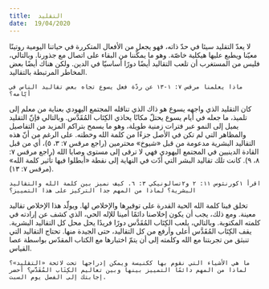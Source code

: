 ```yaml
---
title:  التقليد
date:  19/04/2020
---
```


لا يعدّ التقليد سيئا في حدّ ذاته، فهو يجعل من الأفعال المتكررة في حياتنا اليومية روتينًا معيّنا ويطبع عليها هيكلية خاصّة. وهو ما يمكِّننا من البقاء على اتصال مع جذورنا. وبالتالي، فليس من المستغرب أن تلعب التقاليد أيضًا دورًا أساسيّا في الدين. ولكن هناك أيضًا بعض المخاطر المرتبطة بالتقاليد.

`ماذا يعلمنا مرقس ٧: ١-١٣ عن ردّة فعل يسوع تجاه بعض تقاليد الناس في أيّامه؟`

كان التقليد الذي واجهه يسوع هو ذاك الذي تناقله المجتمع اليهودي بعناية من معلم إلى تلميذ، ما جعله في أيام يسوع يحتلّ مكانًا يحاذي الكِتَاب المُقَدَّس. وبالتالي فإنّ التقليد يميل إلى النمو عبر فترات زمنية طويلة، وهو ما يسمح بتراكم المزيد من التفاصيل والمظاهر التي لم تكن في الأصل جزءًا من كلمة الله وخطته. على الرغم من أنّ هذه التقاليد البشرية مدعومة من قبل «شيوخ» محترمين (راجع مرقس ٧: ٣، ٥)، أي من قبل القادة الدينيين في المجتمع اليهودي فهي لا ترقى إلى مستوى وصايا الله (راجع مرقس ٧: ٨، ٩). كانت تلك تقاليد البشر التي أدّت في النهاية إلى نقطة «أبطلوا فيها تأثير كلمة الله» (مرقس ٧: ١٣).

`اقرأ ١كورنثوس ١١: ٢ و٢تسالونيكي ٣: ٦. كيف نميز بين كلمة الله والتقاليد البشرية؟ لماذا من المهم جدا التركيز على هذا التمييز؟`

تخلق فينا كلمة الله الحية القدرة على توقيرها والإخلاص لها. ويولّد هذا الإخلاص تقاليد معينة. ومع ذلك، يجب أن يكون إخلاصنا دائمًا أمينا للإله الحي، الذي كشف عن إرادته في كلمته المكتوبة. وبالتالي، يلعب الكِتَاب المُقَدَّس دورًا فريدًا يحل محل كل التقاليد البشرية. يقف الكِتَاب المُقَدَّس أعلى وأرفع من كل التقاليد، حتى الجيدة منها. تحتاج التقاليد التي تنبثق من تجربتنا مع الله وكلمته إلى أن يتمّ اختبارها مع الكتاب المقدّس بواسطة عصا القياس.

`ما هي الأشياء التي نقوم بها ككنيسة ويمكن إدراجها تحت لائحة «التقليد»؟ لماذا من المهم دائمًا التمييز بينها وبين تعاليم الكِتَاب المُقَدَّس؟ أحضر إجابتك إلى الفصل يوم السبت.`